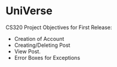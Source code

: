 # UniVerse
CS320 Project
Objectives for First Release:
- Creation of Account
- Creating/Deleting Post
- View Post.
- Error Boxes for Exceptions
